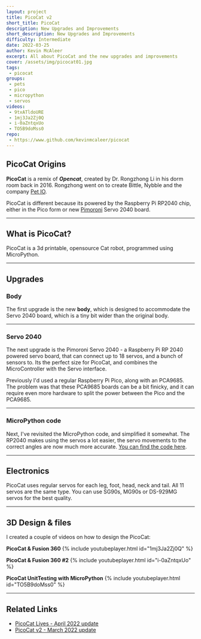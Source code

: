 ```yaml
---
layout: project
title: PicoCat v2
short_title: PicoCat
description: New Upgrades and Improvements
short_description: New Upgrades and Improvements
difficulty: Intermediate
date: 2022-03-25
author: Kevin McAleer
excerpt: All about PicoCat and the new upgrades and improvements
cover: /assets/img/picocat01.jpg
tags:
 - picocat
groups:
 - pets
 - pico
 - micropython
 - servos
videos:
 - 9txATldoURE
 - 1mj3Ja2Zj0Q
 - i-0aZntqxUo
 - TO5B9doMss0
repo:
 - https://www.github.com/kevinmcaleer/picocat
---
```


## PicoCat Origins

**PicoCat** is a remix of ***Opencat***, created by Dr. Rongzhong Li in his dorm room back in 2016. Rongzhong went on to create Bittle, Nybble and the company [Pet IO](https://www.petio.com).

PicoCat is different because its powered by the Raspberry Pi RP2040 chip, either in the Pico form or new [Pimoroni](https://www.pimoroni.com) Servo 2040 board.

---

## What is PicoCat?

PicoCat is a 3d printable, opensource Cat robot, programmed using MicroPython.

---

## Upgrades

### Body

The first upgrade is the new **body**, which is designed to accommodate the Servo 2040 board, which is a tiny bit wider than the original body.

---

### Servo 2040

The next upgrade is the Pimoroni Servo 2040 - a Raspberry Pi RP 2040 powered servo board, that can connect up to 18 servos, and a bunch of sensors to. Its the perfect size for PicoCat, and combines the MicroController with the Servo interface.

Previously I'd used a regular Raspberry Pi Pico, along with an PCA9685. The problem was that these PCA9685 boards can be a bit finicky, and it can require even more hardware to split the power between the Pico and the PCA9685.

---

### MicroPython code

Next, I've revisited the MicroPython code, and simplified it somewhat. The RP2040 makes using the servos a lot easier, the servo movements to the correct angles are now much more accurate. [You can find the code here](https://www.github.com/kevinmcaleer/picocat).

---

## Electronics

PicoCat uses regular servos for each leg, foot, head, neck and tail. All 11 servos are the same type. You can use SG90s, MG90s or DS-929MG servos for the best quality.

---

## 3D Design & files

I created a couple of videos on how to design the PicoCat:

**PicoCat & Fusion 360**
{% include youtubeplayer.html id="1mj3Ja2Zj0Q" %}

**PicoCat & Fusion 360 #2**
{% include youtubeplayer.html id="i-0aZntqxUo" %}

**PicoCat UnitTesting with MicroPython**
{% include youtubeplayer.html id="TO5B9doMss0" %}

---

## Related Links

* [PicoCat Lives - April 2022 update](/blog/picocat-lives)
* [PicoCat v2 - March 2022 update](/blog/picocat-v2)

